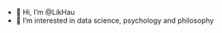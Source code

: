 - 👋 Hi, I’m @LikHau
- 👀 I’m interested in data science, psychology and philosophy

<!---
LikHau/LikHau is a ✨ special ✨ repository because its `README.md` (this file) appears on your GitHub profile.
You can click the Preview link to take a look at your changes.
--->
